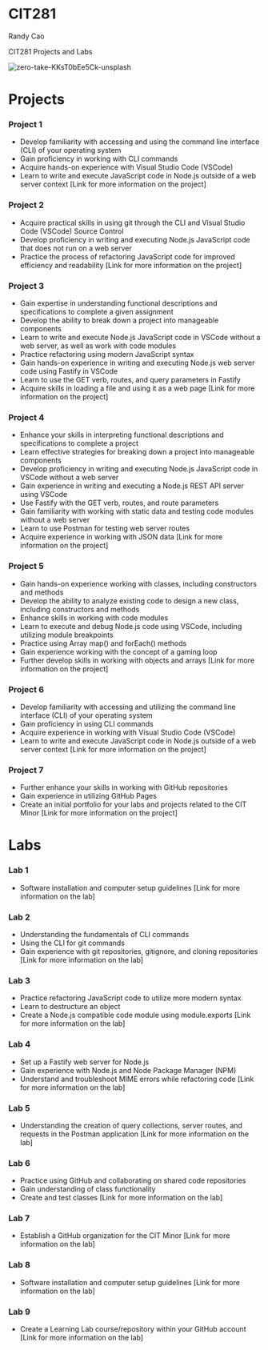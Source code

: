 # CIT281
Randy Cao

CIT281 Projects and Labs

![zero-take-KKsT0bEe5Ck-unsplash](https://github.com/RandECao/CIT281/assets/133427268/63a67f86-94c3-4ed7-a0f9-d7183e4de67e)


# Projects

### Project 1
- Develop familiarity with accessing and using the command line interface (CLI) of your operating system
- Gain proficiency in working with CLI commands
- Acquire hands-on experience with Visual Studio Code (VSCode)
- Learn to write and execute JavaScript code in Node.js outside of a web server context
[Link for more information on the project]

### Project 2
- Acquire practical skills in using git through the CLI and Visual Studio Code (VSCode) Source Control
- Develop proficiency in writing and executing Node.js JavaScript code that does not run on a web server
- Practice the process of refactoring JavaScript code for improved efficiency and readability
[Link for more information on the project]

### Project 3
- Gain expertise in understanding functional descriptions and specifications to complete a given assignment
- Develop the ability to break down a project into manageable components
- Learn to write and execute Node.js JavaScript code in VSCode without a web server, as well as work with code modules
- Practice refactoring using modern JavaScript syntax
- Gain hands-on experience in writing and executing Node.js web server code using Fastify in VSCode
- Learn to use the GET verb, routes, and query parameters in Fastify
- Acquire skills in loading a file and using it as a web page
[Link for more information on the project]

### Project 4
- Enhance your skills in interpreting functional descriptions and specifications to complete a project
- Learn effective strategies for breaking down a project into manageable components
- Develop proficiency in writing and executing Node.js JavaScript code in VSCode without a web server
- Gain experience in writing and executing a Node.js REST API server using VSCode
- Use Fastify with the GET verb, routes, and route parameters
- Gain familiarity with working with static data and testing code modules without a web server
- Learn to use Postman for testing web server routes
- Acquire experience in working with JSON data
[Link for more information on the project]

### Project 5
- Gain hands-on experience working with classes, including constructors and methods
- Develop the ability to analyze existing code to design a new class, including constructors and methods
- Enhance skills in working with code modules
- Learn to execute and debug Node.js code using VSCode, including utilizing module breakpoints
- Practice using Array map() and forEach() methods
- Gain experience working with the concept of a gaming loop
- Further develop skills in working with objects and arrays
[Link for more information on the project]

### Project 6
- Develop familiarity with accessing and utilizing the command line interface (CLI) of your operating system
- Gain proficiency in using CLI commands
- Acquire experience in working with Visual Studio Code (VSCode)
- Learn to write and execute JavaScript code in Node.js outside of a web server context
[Link for more information on the project]

### Project 7
- Further enhance your skills in working with GitHub repositories
- Gain experience in utilizing GitHub Pages
- Create an initial portfolio for your labs and projects related to the CIT Minor
[Link for more information on the project]

# Labs
### Lab 1
- Software installation and computer setup guidelines
[Link for more information on the lab]

### Lab 2
- Understanding the fundamentals of CLI commands
- Using the CLI for git commands
- Gain experience with git repositories, gitignore, and cloning repositories
[Link for more information on the lab]

### Lab 3
- Practice refactoring JavaScript code to utilize more modern syntax
- Learn to destructure an object
- Create a Node.js compatible code module using module.exports
[Link for more information on the lab]

### Lab 4
- Set up a Fastify web server for Node.js
- Gain experience with Node.js and Node Package Manager (NPM)
- Understand and troubleshoot MIME errors while refactoring code
[Link for more information on the lab]

### Lab 5
- Understanding the creation of query collections, server routes, and requests in the Postman application
[Link for more information on the lab]

### Lab 6
- Practice using GitHub and collaborating on shared code repositories
- Gain understanding of class functionality
- Create and test classes
[Link for more information on the lab]

### Lab 7
- Establish a GitHub organization for the CIT Minor
[Link for more information on the lab]

### Lab 8
- Software installation and computer setup guidelines
[Link for more information on the lab]

### Lab 9
- Create a Learning Lab course/repository within your GitHub account
[Link for more information on the lab]
